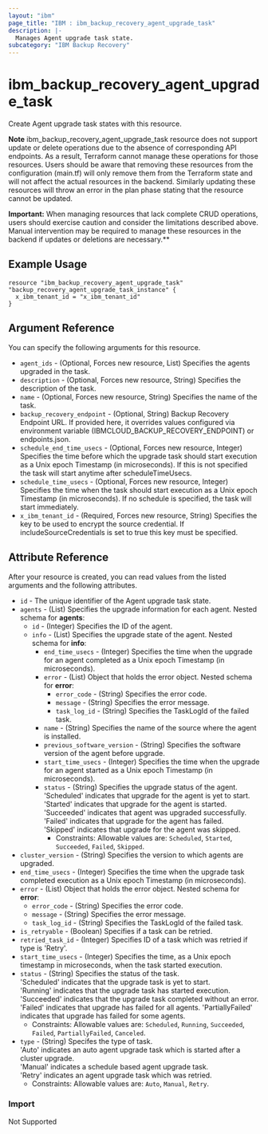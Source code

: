 ```yaml
---
layout: "ibm"
page_title: "IBM : ibm_backup_recovery_agent_upgrade_task"
description: |-
  Manages Agent upgrade task state.
subcategory: "IBM Backup Recovery"
---
```


# ibm_backup_recovery_agent_upgrade_task

Create Agent upgrade task states with this resource.

**Note**
ibm_backup_recovery_agent_upgrade_task resource does not support update or delete operations due to the absence of corresponding API endpoints. As a result, Terraform cannot manage these operations for those resources. Users should be aware that removing these resources from the configuration (main.tf) will only remove them from the Terraform state and will not affect the actual resources in the backend. Similarly updating these resources will throw an error in the plan phase stating that the resource cannot be updated.

**Important:** When managing resources that lack complete CRUD operations, users should exercise caution and consider the limitations described above. Manual intervention may be required to manage these resources in the backend if updates or deletions are necessary.**


## Example Usage

```hcl
resource "ibm_backup_recovery_agent_upgrade_task" "backup_recovery_agent_upgrade_task_instance" {
  x_ibm_tenant_id = "x_ibm_tenant_id"
}
```

## Argument Reference

You can specify the following arguments for this resource.

* `agent_ids` - (Optional, Forces new resource, List) Specifies the agents upgraded in the task.
* `description` - (Optional, Forces new resource, String) Specifies the description of the task.
* `name` - (Optional, Forces new resource, String) Specifies the name of the task.
* `backup_recovery_endpoint` - (Optional, String) Backup Recovery Endpoint URL. If provided here, it overrides values configured via environment variable (IBMCLOUD_BACKUP_RECOVERY_ENDPOINT) or endpoints.json.   
* `schedule_end_time_usecs` - (Optional, Forces new resource, Integer) Specifies the time before which the upgrade task should start execution as a Unix epoch Timestamp (in microseconds). If this is not specified the task will start anytime after scheduleTimeUsecs.
* `schedule_time_usecs` - (Optional, Forces new resource, Integer) Specifies the time when the task should start execution as a Unix epoch Timestamp (in microseconds). If no schedule is specified, the task will start immediately.
* `x_ibm_tenant_id` - (Required, Forces new resource, String) Specifies the key to be used to encrypt the source credential. If includeSourceCredentials is set to true this key must be specified.

## Attribute Reference

After your resource is created, you can read values from the listed arguments and the following attributes.

* `id` - The unique identifier of the Agent upgrade task state.
* `agents` - (List) Specifies the upgrade information for each agent.
Nested schema for **agents**:
	* `id` - (Integer) Specifies the ID of the agent.
	* `info` - (List) Specifies the upgrade state of the agent.
	Nested schema for **info**:
		* `end_time_usecs` - (Integer) Specifies the time when the upgrade for an agent completed as a Unix epoch Timestamp (in microseconds).
		* `error` - (List) Object that holds the error object.
		Nested schema for **error**:
			* `error_code` - (String) Specifies the error code.
			* `message` - (String) Specifies the error message.
			* `task_log_id` - (String) Specifies the TaskLogId of the failed task.
		* `name` - (String) Specifies the name of the source where the agent is installed.
		* `previous_software_version` - (String) Specifies the software version of the agent before upgrade.
		* `start_time_usecs` - (Integer) Specifies the time when the upgrade for an agent started as a Unix epoch Timestamp (in microseconds).
		* `status` - (String) Specifies the upgrade status of the agent.<br> 'Scheduled' indicates that upgrade for the agent is yet to start.<br> 'Started' indicates that upgrade for the agent is started.<br> 'Succeeded' indicates that agent was upgraded successfully.<br> 'Failed' indicates that upgrade for the agent has failed.<br> 'Skipped' indicates that upgrade for the agent was skipped.
		  * Constraints: Allowable values are: `Scheduled`, `Started`, `Succeeded`, `Failed`, `Skipped`.
* `cluster_version` - (String) Specifies the version to which agents are upgraded.
* `end_time_usecs` - (Integer) Specifies the time when the upgrade task completed execution as a Unix epoch Timestamp (in microseconds).
* `error` - (List) Object that holds the error object.
Nested schema for **error**:
	* `error_code` - (String) Specifies the error code.
	* `message` - (String) Specifies the error message.
	* `task_log_id` - (String) Specifies the TaskLogId of the failed task.
* `is_retryable` - (Boolean) Specifies if a task can be retried.
* `retried_task_id` - (Integer) Specifies ID of a task which was retried if type is 'Retry'.
* `start_time_usecs` - (Integer) Specifies the time, as a Unix epoch timestamp in microseconds, when the task started execution.
* `status` - (String) Specifies the status of the task.<br> 'Scheduled' indicates that the upgrade task is yet to start.<br> 'Running' indicates that the upgrade task has started execution.<br> 'Succeeded' indicates that the upgrade task completed without an error.<br> 'Failed' indicates that upgrade has failed for all agents. 'PartiallyFailed' indicates that upgrade has failed for some agents.
  * Constraints: Allowable values are: `Scheduled`, `Running`, `Succeeded`, `Failed`, `PartiallyFailed`, `Canceled`.
* `type` - (String) Specifes the type of task.<br> 'Auto' indicates an auto agent upgrade task which is started after a cluster upgrade.<br> 'Manual' indicates a schedule based agent upgrade task.<br> 'Retry' indicates an agent upgrade task which was retried.
  * Constraints: Allowable values are: `Auto`, `Manual`, `Retry`.


### Import
Not Supported